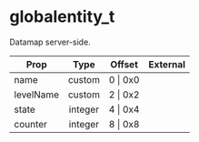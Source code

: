 # globalentity_t

Datamap server-side.

|Prop|Type|Offset|External|
|---|:-:|:-:|--:|
|name|custom|0 \| 0x0||
|levelName|custom|2 \| 0x2||
|state|integer|4 \| 0x4||
|counter|integer|8 \| 0x8||
